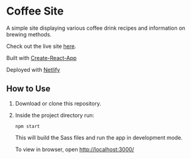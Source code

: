 # Coffee Site

A simple site displaying various coffee drink recipes and information on brewing methods.

Check out the live site [here](https://teal-starburst-84b202.netlify.app/).

Built with [Create-React-App](https://create-react-app.dev/)

Deployed with [Netlify](https://www.netlify.com/)

## How to Use

1. Download or clone this repository.

2. Inside the project directory run:

   `npm start`

   This will build the Sass files and run the app in development mode.

   To view in browser, open [http://localhost:3000/](http://localhost:3000/)
